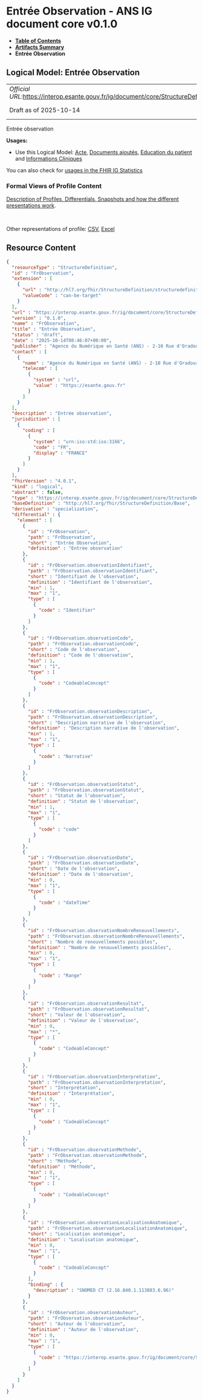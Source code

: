 # Entrée Observation - ANS IG document core v0.1.0

* [**Table of Contents**](toc.md)
* [**Artifacts Summary**](artifacts.md)
* **Entrée Observation**

## Logical Model: Entrée Observation 

| | |
| :--- | :--- |
| *Official URL*:https://interop.esante.gouv.fr/ig/document/core/StructureDefinition/FrObservation | *Version*:0.1.0 |
| Draft as of 2025-10-14 | *Computable Name*:FrObservation |

 
Entrée observation 

**Usages:**

* Use this Logical Model: [Acte](StructureDefinition-FrActe.md), [Documents ajoutés](StructureDefinition-FrDocumentsAjoutes.md), [Education du patient](StructureDefinition-FrEducationPatient.md) and [Informations Cliniques](StructureDefinition-FrInformationsCliniques.md)

You can also check for [usages in the FHIR IG Statistics](https://packages2.fhir.org/xig/ans.document.fr.core|current/StructureDefinition/FrObservation)

### Formal Views of Profile Content

 [Description of Profiles, Differentials, Snapshots and how the different presentations work](http://build.fhir.org/ig/FHIR/ig-guidance/readingIgs.html#structure-definitions). 

 

Other representations of profile: [CSV](StructureDefinition-FrObservation.csv), [Excel](StructureDefinition-FrObservation.xlsx) 



## Resource Content

```json
{
  "resourceType" : "StructureDefinition",
  "id" : "FrObservation",
  "extension" : [
    {
      "url" : "http://hl7.org/fhir/StructureDefinition/structuredefinition-type-characteristics",
      "valueCode" : "can-be-target"
    }
  ],
  "url" : "https://interop.esante.gouv.fr/ig/document/core/StructureDefinition/FrObservation",
  "version" : "0.1.0",
  "name" : "FrObservation",
  "title" : "Entrée Observation",
  "status" : "draft",
  "date" : "2025-10-14T08:46:07+00:00",
  "publisher" : "Agence du Numérique en Santé (ANS) - 2-10 Rue d'Oradour-sur-Glane, 75015 Paris",
  "contact" : [
    {
      "name" : "Agence du Numérique en Santé (ANS) - 2-10 Rue d'Oradour-sur-Glane, 75015 Paris",
      "telecom" : [
        {
          "system" : "url",
          "value" : "https://esante.gouv.fr"
        }
      ]
    }
  ],
  "description" : "Entrée observation",
  "jurisdiction" : [
    {
      "coding" : [
        {
          "system" : "urn:iso:std:iso:3166",
          "code" : "FR",
          "display" : "FRANCE"
        }
      ]
    }
  ],
  "fhirVersion" : "4.0.1",
  "kind" : "logical",
  "abstract" : false,
  "type" : "https://interop.esante.gouv.fr/ig/document/core/StructureDefinition/FrObservation",
  "baseDefinition" : "http://hl7.org/fhir/StructureDefinition/Base",
  "derivation" : "specialization",
  "differential" : {
    "element" : [
      {
        "id" : "FrObservation",
        "path" : "FrObservation",
        "short" : "Entrée Observation",
        "definition" : "Entrée observation"
      },
      {
        "id" : "FrObservation.observationIdentifiant",
        "path" : "FrObservation.observationIdentifiant",
        "short" : "Identifiant de l'observation",
        "definition" : "Identifiant de l'observation",
        "min" : 1,
        "max" : "1",
        "type" : [
          {
            "code" : "Identifier"
          }
        ]
      },
      {
        "id" : "FrObservation.observationCode",
        "path" : "FrObservation.observationCode",
        "short" : "Code de l'observation",
        "definition" : "Code de l'observation",
        "min" : 1,
        "max" : "1",
        "type" : [
          {
            "code" : "CodeableConcept"
          }
        ]
      },
      {
        "id" : "FrObservation.observationDescription",
        "path" : "FrObservation.observationDescription",
        "short" : "Description narrative de l'observation",
        "definition" : "Description narrative de l'observation",
        "min" : 1,
        "max" : "1",
        "type" : [
          {
            "code" : "Narrative"
          }
        ]
      },
      {
        "id" : "FrObservation.observationStatut",
        "path" : "FrObservation.observationStatut",
        "short" : "Statut de l'observation",
        "definition" : "Statut de l'observation",
        "min" : 1,
        "max" : "1",
        "type" : [
          {
            "code" : "code"
          }
        ]
      },
      {
        "id" : "FrObservation.observationDate",
        "path" : "FrObservation.observationDate",
        "short" : "Date de l'observation",
        "definition" : "Date de l'observation",
        "min" : 0,
        "max" : "1",
        "type" : [
          {
            "code" : "dateTime"
          }
        ]
      },
      {
        "id" : "FrObservation.observationNombreRenouvellements",
        "path" : "FrObservation.observationNombreRenouvellements",
        "short" : "Nombre de renouvellements possibles",
        "definition" : "Nombre de renouvellements possibles",
        "min" : 0,
        "max" : "1",
        "type" : [
          {
            "code" : "Range"
          }
        ]
      },
      {
        "id" : "FrObservation.observationResultat",
        "path" : "FrObservation.observationResultat",
        "short" : "Valeur de l'observation",
        "definition" : "Valeur de l'observation",
        "min" : 0,
        "max" : "*",
        "type" : [
          {
            "code" : "CodeableConcept"
          }
        ]
      },
      {
        "id" : "FrObservation.observationInterpretation",
        "path" : "FrObservation.observationInterpretation",
        "short" : "Interprétation",
        "definition" : "Interprétation",
        "min" : 0,
        "max" : "1",
        "type" : [
          {
            "code" : "CodeableConcept"
          }
        ]
      },
      {
        "id" : "FrObservation.observationMethode",
        "path" : "FrObservation.observationMethode",
        "short" : "Méthode",
        "definition" : "Méthode",
        "min" : 0,
        "max" : "1",
        "type" : [
          {
            "code" : "CodeableConcept"
          }
        ]
      },
      {
        "id" : "FrObservation.observationLocalisationAnatomique",
        "path" : "FrObservation.observationLocalisationAnatomique",
        "short" : "Localisation anatomique",
        "definition" : "Localisation anatomique",
        "min" : 0,
        "max" : "1",
        "type" : [
          {
            "code" : "CodeableConcept"
          }
        ],
        "binding" : {
          "description" : "SNOMED CT (2.16.840.1.113883.6.96)"
        }
      },
      {
        "id" : "FrObservation.observationAuteur",
        "path" : "FrObservation.observationAuteur",
        "short" : "Auteur de l'observation",
        "definition" : "Auteur de l'observation",
        "min" : 0,
        "max" : "1",
        "type" : [
          {
            "code" : "https://interop.esante.gouv.fr/ig/document/core/StructureDefinition/Auteur"
          }
        ]
      }
    ]
  }
}

```
